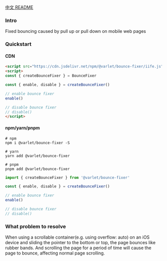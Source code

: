 <a href="https://github.com/varletjs/bounce-fixer/blob/main/README.zh-CN.md">中文 README</a>

### Intro

Fixed bouncing caused by pull up or pull down on mobile web pages

### Quickstart

#### CDN

```html
<script src="https://cdn.jsdelivr.net/npm/@varlet/bounce-fixer/iife.js"></script>
<script>
const { createBounceFixer } = BounceFixer

const { enable, disable } = createBounceFixer()

// enable bounce fixer
enable()

// disable bounce fixer
// disable()
</script>
```

#### npm/yarn/pnpm

```
# npm
npm i @varlet/bounce-fixer -S

# yarn
yarn add @varlet/bounce-fixer

# pnpm
pnpm add @varlet/bounce-fixer
```

```js
import { createBounceFixer } from '@varlet/bounce-fixer'

const { enable, disable } = createBounceFixer()

// enable bounce fixer
enable()

// disable bounce fixer
// disable()
```

### What problem to resolve

When using a scrollable container(e.g. using overflow: auto) on an iOS device and sliding the pointer to the bottom or top, the page bounces like rubber bands. And scrolling the page for a period of time will cause the page to bounce, affecting normal page scrolling.